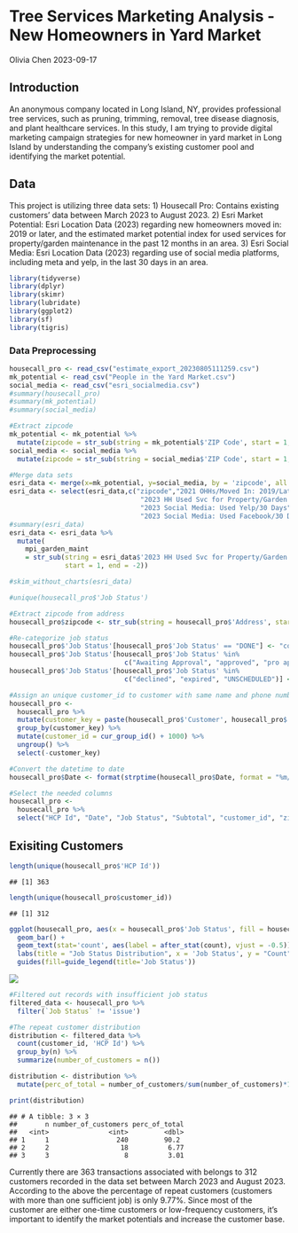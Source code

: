Tree Services Marketing Analysis - New Homeowners in Yard Market
================
Olivia Chen
2023-09-17

## Introduction

An anonymous company located in Long Island, NY, provides professional
tree services, such as pruning, trimming, removal, tree disease
diagnosis, and plant healthcare services. In this study, I am trying to
provide digital marketing campaign strategies for new homeowner in yard
market in Long Island by understanding the company’s existing customer
pool and identifying the market potential.

## Data

This project is utilizing three data sets: 1) Housecall Pro: Contains
existing customers’ data between March 2023 to August 2023. 2) Esri
Market Potential: Esri Location Data (2023) regarding new homeowners
moved in: 2019 or later, and the estimated market potential index for
used services for property/garden maintenance in the past 12 months in
an area. 3) Esri Social Media: Esri Location Data (2023) regarding use
of social media platforms, including meta and yelp, in the last 30 days
in an area.

``` r
library(tidyverse)
library(dplyr)
library(skimr)
library(lubridate)
library(ggplot2)
library(sf)
library(tigris)
```

### Data Preprocessing

``` r
housecall_pro <- read_csv("estimate_export_20230805111259.csv")
mk_potential <- read_csv("People in the Yard Market.csv")
social_media <- read_csv("esri_socialmedia.csv") 
#summary(housecall_pro)
#summary(mk_potential)
#summary(social_media)

#Extract zipcode
mk_potential <- mk_potential %>% 
  mutate(zipcode = str_sub(string = mk_potential$'ZIP Code', start = 1, end = 5))
social_media <- social_media %>% 
  mutate(zipcode = str_sub(string = social_media$'ZIP Code', start = 1, end = 5))

#Merge data sets
esri_data <- merge(x=mk_potential, y=social_media, by = 'zipcode', all = TRUE) 
esri_data <- select(esri_data,c("zipcode","2021 OHHs/Moved In: 2019/Later (ACS 5-Yr)",
                                 "2023 HH Used Svc for Property/Garden Maint/12 Mo (%)",
                                 "2023 Social Media: Used Yelp/30 Days",
                                 "2023 Social Media: Used Facebook/30 Days"))
#summary(esri_data)
esri_data <- esri_data %>% 
  mutate(
    mpi_garden_maint 
    = str_sub(string = esri_data$'2023 HH Used Svc for Property/Garden Maint/12 Mo (%)', 
              start = 1, end = -2))

#skim_without_charts(esri_data)

#unique(housecall_pro$'Job Status')

#Extract zipcode from address
housecall_pro$zipcode <- str_sub(string = housecall_pro$'Address', start = -5)

#Re-categorize job status
housecall_pro$'Job Status'[housecall_pro$'Job Status' == "DONE"] <- "completed"
housecall_pro$'Job Status'[housecall_pro$'Job Status' %in% 
                             c("Awaiting Approval", "approved", "pro approved", "SCHEDULED")] <-"pending"
housecall_pro$'Job Status'[housecall_pro$'Job Status' %in% 
                             c("declined", "expired", "UNSCHEDULED")] <- "issue"    

#Assign an unique customer_id to customer with same name and phone number
housecall_pro <- 
  housecall_pro %>%
  mutate(customer_key = paste(housecall_pro$'Customer', housecall_pro$'Mobile Phone', sep="_")) %>% 
  group_by(customer_key) %>% 
  mutate(customer_id = cur_group_id() + 1000) %>% 
  ungroup() %>% 
  select(-customer_key)

#Convert the datetime to date
housecall_pro$Date <- format(strptime(housecall_pro$Date, format = "%m/%d/%y %H:%M"),format = "%Y-%m-%d")

#Select the needed columns 
housecall_pro <-
  housecall_pro %>% 
  select("HCP Id", "Date", "Job Status", "Subtotal", "customer_id", "zipcode")
```

## Exisiting Customers

``` r
length(unique(housecall_pro$'HCP Id'))
```

    ## [1] 363

``` r
length(unique(housecall_pro$customer_id))
```

    ## [1] 312

``` r
ggplot(housecall_pro, aes(x = housecall_pro$'Job Status', fill = housecall_pro$'Job Status')) +
  geom_bar() +
  geom_text(stat='count', aes(label = after_stat(count), vjust = -0.5)) +
  labs(title = "Job Status Distribution", x = 'Job Status', y = "Count") +
  guides(fill=guide_legend(title='Job Status'))
```

![](Tree_Services_Marketing_Campaign_files/figure-gfm/unnamed-chunk-4-1.png)<!-- -->

``` r
#Filtered out records with insufficient job status
filtered_data <- housecall_pro %>%
  filter(`Job Status` != 'issue')

#The repeat customer distribution
distribution <- filtered_data %>% 
  count(customer_id, 'HCP Id') %>%
  group_by(n) %>%
  summarize(number_of_customers = n())

distribution <- distribution %>% 
  mutate(perc_of_total = number_of_customers/sum(number_of_customers)*100)

print(distribution)
```

    ## # A tibble: 3 × 3
    ##       n number_of_customers perc_of_total
    ##   <int>               <int>         <dbl>
    ## 1     1                 240         90.2 
    ## 2     2                  18          6.77
    ## 3     3                   8          3.01

Currently there are 363 transactions associated with belongs to 312
customers recorded in the data set between March 2023 and August 2023.
According to the above the percentage of repeat customers (customers
with more than one sufficient job) is only 9.77%. Since most of the
customer are either one-time customers or low-frequency customers, it’s
important to identify the market potentials and increase the customer
base.
